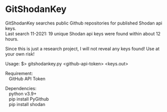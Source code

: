 # GitShodanKey
GitShodanKey searches public Github repositories for published Shodan api keys.
<br/>Last search 11-2021: 19 unique Shodan api keys were found within about 12 hours.

Since this is just a research project, I will not reveal any keys found! Use at your own risk!

Usage: $> gitshodankey.py \<github-api-token> <keys.out>
  
Requirement:
<br/>&nbsp;&nbsp;  GitHub API Token

Dependencies:
<br/>&nbsp;&nbsp;  python v3.9+
<br/>&nbsp;&nbsp;  pip install PyGithub
<br/>&nbsp;&nbsp;  pip install shodan
